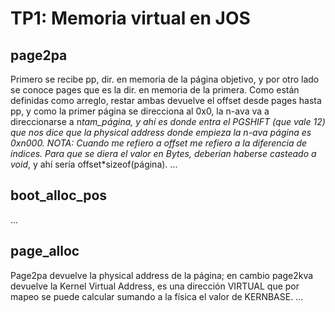 TP1: Memoria virtual en JOS
===========================

page2pa
-------
Primero se recibe pp, dir. en memoria de la página objetivo, y por otro lado se conoce pages que es la dir. en memoria de la primera. Como están definidas como arreglo, restar ambas devuelve el offset desde pages hasta pp, y como la primer página se direcciona al 0x0, la n-ava va a direccionarse a n*tam_página, y ahí es donde entra el PGSHIFT (que vale 12) que nos dice que la physical address donde empieza la n-ava página es 0xn000.
NOTA: Cuando me refiero a offset me refiero a la diferencia de índices. Para que se diera el valor en Bytes, deberían haberse casteado a void*, y ahí sería offset\*sizeof(página). 
...


boot_alloc_pos
--------------

...


page_alloc
----------
Page2pa devuelve la physical address de la página; en cambio page2kva devuelve la Kernel Virtual Address, es una dirección VIRTUAL que por mapeo se puede calcular sumando a la física el valor de KERNBASE.
...


